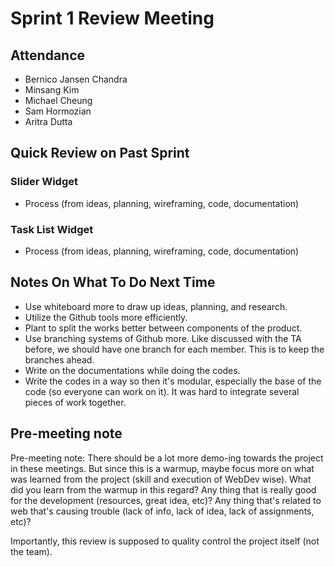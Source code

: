 # Sprint 1 Review Meeting

## Attendance
- Bernico Jansen Chandra
- Minsang Kim
- Michael Cheung
- Sam Hormozian
- Aritra Dutta

## Quick Review on Past Sprint
### Slider Widget
- Process (from ideas, planning, wireframing, code, documentation)

### Task List Widget
- Process (from ideas, planning, wireframing, code, documentation)

## Notes On What To Do Next Time
- Use whiteboard more to draw up ideas, planning, and research.
- Utilize the Github tools more efficiently.
- Plant to split the works better between components of the product.
- Use branching systems of Github more. Like discussed with the TA before, we should have one branch for each member. This is to keep the branches ahead.
- Write on the documentations while doing the codes.
- Write the codes in a way so then it's modular, especially the base of the code (so everyone can work on it). It was hard to integrate several pieces of work together.

## Pre-meeting note
Pre-meeting note: There should be a lot more demo-ing towards the project in these meetings. But since this is a warmup, maybe focus more on what was learned from the project (skill and execution of WebDev wise). What did you learn from the warmup in this regard? Any thing that is really good for the development (resources, great idea, etc)? Any thing that's related to web that's causing trouble (lack of info, lack of idea, lack of assignments, etc)?

Importantly, this review is supposed to quality control the project itself (not the team).
